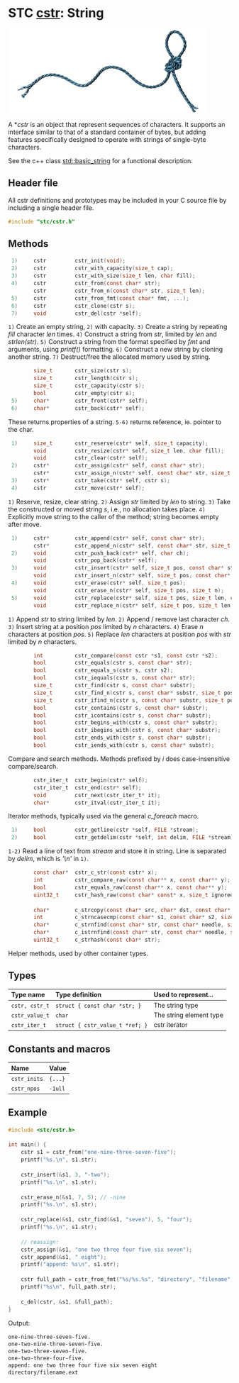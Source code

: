 # STC [cstr](../stc/cstr.h): String
![String](pics/string.jpg)

A **cstr* is an object that represent sequences of characters. It supports an interface similar to that of a standard container of bytes, but adding features specifically designed to operate with strings of single-byte characters.

See the c++ class [std::basic_string](https://en.cppreference.com/w/cpp/string/basic_string) for a functional description.

## Header file

All cstr definitions and prototypes may be included in your C source file by including a single header file.

```c
#include "stc/cstr.h"
```
## Methods

```c
 1)     cstr         cstr_init(void);
 2)     cstr         cstr_with_capacity(size_t cap);
 3)     cstr         cstr_with_size(size_t len, char fill);
 4)     cstr         cstr_from(const char* str);
        cstr         cstr_from_n(const char* str, size_t len);
 5)     cstr         cstr_from_fmt(const char* fmt, ...);
 6)     cstr         cstr_clone(cstr s);
 7)     void         cstr_del(cstr *self);
```
`1)` Create an empty string, `2)` with capacity. `3)` Create a string by repeating *fill* character *len* times.
`4)` Construct a string from *str*, limited by *len* and *strlen(str)*.
`5)` Construct a string from the format specified by *fmt* and arguments, using *printf()* formatting.
`6)` Construct a new string by cloning another string. `7)` Destruct/free the allocated memory used by string.
```c
        size_t       cstr_size(cstr s);
        size_t       cstr_length(cstr s);
        size_t       cstr_capacity(cstr s);
        bool         cstr_empty(cstr s);
 5)     char*        cstr_front(cstr* self);
 6)     char*        cstr_back(cstr* self);
```
These returns properties of a string. `5-6)` returns reference, ie. pointer to the char.
```c
 1)     size_t       cstr_reserve(cstr* self, size_t capacity);
        void         cstr_resize(cstr* self, size_t len, char fill);
        void         cstr_clear(cstr* self);
 2)     cstr*        cstr_assign(cstr* self, const char* str);
        cstr*        cstr_assign_n(cstr* self, const char* str, size_t len);
 3)     cstr*        cstr_take(cstr* self, cstr s);
 4)     cstr         cstr_move(cstr* self);
```
`1)` Reserve, resize, clear string. `2)` Assign *str* limited by *len* to string. 
`3)` Take the constructed or moved string *s*, i.e., no allocation takes place.
`4)` Explicitly move string to the caller of the method; string becomes empty after move.
```c
 1)     cstr*        cstr_append(cstr* self, const char* str);
        cstr*        cstr_append_n(cstr* self, const char* str, size_t len);
 2)     void         cstr_push_back(cstr* self, char ch);
        void         cstr_pop_back(cstr* self);
 3)     void         cstr_insert(cstr* self, size_t pos, const char* str);
        void         cstr_insert_n(cstr* self, size_t pos, const char* str, size_t n);
 4)     void         cstr_erase(cstr* self, size_t pos);
        void         cstr_erase_n(cstr* self, size_t pos, size_t n);
 5)     void         cstr_replace(cstr* self, size_t pos, size_t len, const char* str);
        void         cstr_replace_n(cstr* self, size_t pos, size_t len, const char* str, size_t n);
```
`1)` Append *str* to string limited by *len*. `2)` Append / remove last character *ch*. 
`3)` Insert string at a position *pos* limited by *n* characters. `4)` Erase *n* characters at position *pos*.
`5)` Replace *len* characters at position *pos* with *str* limited by *n* characters.
```c
        int          cstr_compare(const cstr *s1, const cstr *s2);
        bool         cstr_equals(cstr s, const char* str);
        bool         cstr_equals_s(cstr s, cstr s2);
        bool         cstr_iequals(cstr s, const char* str);
        size_t       cstr_find(cstr s, const char* substr);
        size_t       cstr_find_n(cstr s, const char* substr, size_t pos, size_t nlen);
        size_t       cstr_ifind_n(cstr s, const char* substr, size_t pos, size_t nlen);
        bool         cstr_contains(cstr s, const char* substr);
        bool         cstr_icontains(cstr s, const char* substr);
        bool         cstr_begins_with(cstr s, const char* substr);
        bool         cstr_ibegins_with(cstr s, const char* substr);
        bool         cstr_ends_with(cstr s, const char* substr);
        bool         cstr_iends_with(cstr s, const char* substr);
```
Compare and search methods. Methods prefixed by *i* does case-insensitive compare/search.
```c
        cstr_iter_t  cstr_begin(cstr* self);
        cstr_iter_t  cstr_end(cstr* self);
        void         cstr_next(cstr_iter_t* it);
        char*        cstr_itval(cstr_iter_t it);
```
Iterator methods, typically used via the general *c_foreach* macro.
```c
 1)     bool         cstr_getline(cstr *self, FILE *stream);
 2)     bool         cstr_getdelim(cstr *self, int delim, FILE *stream);
```
`1-2)` Read a line of text from *stream* and store it in string. Line is separated by *delim*, which is *'\n'* in `1)`.
```c
        const char*  cstr_c_str(const cstr* x);
        int          cstr_compare_raw(const char** x, const char** y);
        bool         cstr_equals_raw(const char** x, const char** y);
        uint32_t     cstr_hash_raw(const char* const* x, size_t ignored);

        char*        c_strcopy(const char* src, char* dst, const char* dst_end, int termin);
        int          c_strncasecmp(const char* s1, const char* s2, size_t n);
        char*        c_strnfind(const char* str, const char* needle, size_t nmax);
        char*        c_istrnfind(const char* str, const char* needle, size_t nmax);
        uint32_t     c_strhash(const char* str);
```
Helper methods, used by other container types.

## Types

| Type name         | Type definition                  | Used to represent...     |
|:------------------|:---------------------------------|:-------------------------|
| `cstr, cstr_t`    | `struct { const char *str; }`    | The string type          |
| `cstr_value_t`    | `char`                           | The string element type  |
| `cstr_iter_t`     | `struct { cstr_value_t *ref; }`  | cstr iterator            |

## Constants and macros

| Name              | Value            |
|:------------------|:-----------------|
|  `cstr_inits`     | `{...}`          |
|  `cstr_npos`      | `-1ull`          |

## Example
```c
#include <stc/cstr.h>

int main() {
    cstr s1 = cstr_from("one-nine-three-seven-five");
    printf("%s.\n", s1.str);

    cstr_insert(&s1, 3, "-two");
    printf("%s.\n", s1.str);

    cstr_erase_n(&s1, 7, 5); // -nine
    printf("%s.\n", s1.str);

    cstr_replace(&s1, cstr_find(&s1, "seven"), 5, "four");
    printf("%s.\n", s1.str);

    // reassign:
    cstr_assign(&s1, "one two three four five six seven");
    cstr_append(&s1, " eight");
    printf("append: %s\n", s1.str);

    cstr full_path = cstr_from_fmt("%s/%s.%s", "directory", "filename", "ext");
    printf("%s\n", full_path.str);

    c_del(cstr, &s1, &full_path);
}
```
Output:
```
one-nine-three-seven-five.
one-two-nine-three-seven-five.
one-two-three-seven-five.
one-two-three-four-five.
append: one two three four five six seven eight
directory/filename.ext
```